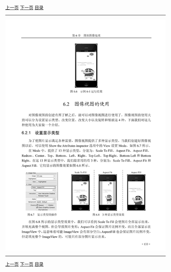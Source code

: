 [上一页](144.md) [下一页](146.md) [目录](../README.md)

***

![145](../images/145.png)

***

[上一页](144.md) [下一页](146.md) [目录](../README.md)